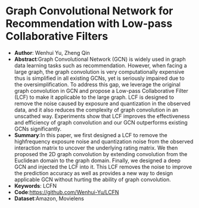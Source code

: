 # Graph Convolutional Network for Recommendation with Low-pass Collaborative Filters
* **Author**: Wenhui Yu, Zheng Qin 
* **Abstract**:Graph Convolutional Network (GCN) is widely used in graph data learning tasks such as recommendation. However, when facing a large graph, the graph convolution is very computationally expensive thus is simplified in all existing GCNs, yet is seriously impaired due to the oversimplification. To address this gap, we leverage the original graph convolution in GCN and propose a Low-pass Collaborative Filter (LCF) to make it applicable to the large graph. LCF is designed to remove the noise caused by exposure and quantization in the observed data, and it also reduces the complexity of graph convolution in an unscathed way. Experiments show that LCF improves the effectiveness and efficiency of graph convolution and our GCN outperforms existing GCNs significantly.
* **Summary**:In this paper, we first designed a LCF to remove the highfrequency exposure noise and quantization noise from the observed interaction matrix to uncover the underlying rating matrix. We then proposed the 2D graph convolution by extending convolution from the Euclidean domain to the graph domain. Finally, we designed a deep GCN and injected the LCF into it. This LCF removes the noise to improve the prediction accuracy as well as provides a new way to design applicable GCN without hurting the ability of graph convolution.
* **Keywords**: LCFN
* **Code**:https://github.com/Wenhui-Yu/LCFN
* **Dataset**:Amazon, Movielens